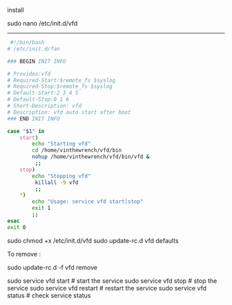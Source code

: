 install

sudo nano /etc/init.d/vfd

---

```bash
 #!/bin/bash
# /etc/init.d/fan

### BEGIN INIT INFO

# Provides:vfd
# Required-Start:$remote_fs $syslog
# Required-Stop:$remote_fs $syslog
# Default-Start:2 3 4 5
# Default-Stop:0 1 6
# Short-Description: vfd
# Description: vfd auto start after boot
### END INIT INFO

case "$1" in
    start)
        echo "Starting vfd"
        cd /home/vinthewrench/vfd/bin
        nohup /home/vinthewrench/vfd/bin/vfd &
         ;;
    stop)
        echo "Stopping vfd"
     	 killall -9 vfd
         ;;
    *)
        echo "Usage: service vfd start|stop"
        exit 1
        ;;
esac
exit 0

```

sudo chmod +x /etc/init.d/vfd
sudo update-rc.d vfd defaults

To remove :

sudo update-rc.d  -f vfd remove

sudo service vfd start # start the service
sudo service vfd stop # stop the service
sudo service vfd restart # restart the service
sudo service vfd status # check service status